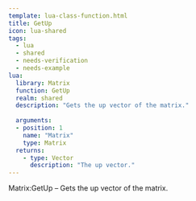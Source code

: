 ```yaml
---
template: lua-class-function.html
title: GetUp
icon: lua-shared
tags:
  - lua
  - shared
  - needs-verification
  - needs-example
lua:
  library: Matrix
  function: GetUp
  realm: shared
  description: "Gets the up vector of the matrix."
  
  arguments:
  - position: 1
    name: "Matrix"
    type: Matrix
  returns:
    - type: Vector
      description: "The up vector."
---
```


<div class="lua__search__keywords">
Matrix:GetUp &#x2013; Gets the up vector of the matrix.
</div>

